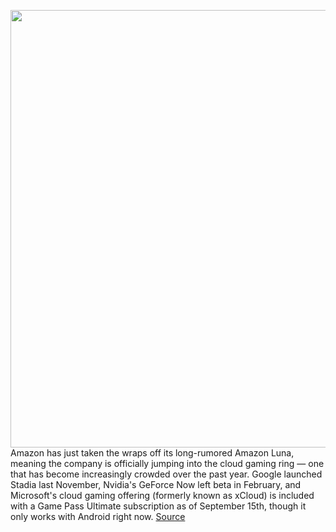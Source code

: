 <img src='https://cdn.vox-cdn.com/thumbor/Zx1rgyWoLDcw9Mrfo9j885-J7iU=/0x0:861x656/1200x800/filters:focal(363x260:499x396)/cdn.vox-cdn.com/uploads/chorus_image/image/67467674/msedge_r3ufclrsdh.0.jpg' width='700px' /><br/>
Amazon has just taken the wraps off its long-rumored Amazon Luna, meaning the company is officially jumping into the cloud gaming ring — one that has become increasingly crowded over the past year. Google launched Stadia last November, Nvidia's GeForce Now left beta in February, and Microsoft's cloud gaming offering (formerly known as xCloud) is included with a Game Pass Ultimate subscription as of September 15th, though it only works with Android right now.
<a href='https://www.theverge.com/2020/9/25/21454917/amazon-luna-cloud-gaming-comparison-google-stadia-microsoft-xcloud-game-pass-geforce-now'> Source <a/>